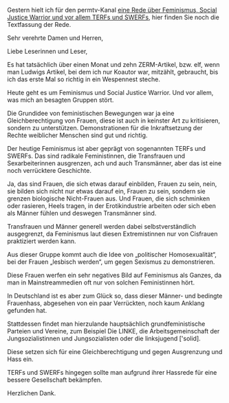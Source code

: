 Gestern hielt ich für den permtv-Kanal [eine Rede über Feminismus, Social Justice Warrior und vor allem TERFs und SWERFs](https://youtu.be/KXZLN_jVvSo), hier finden Sie noch die Textfassung der Rede.

Sehr verehrte Damen und Herren,

Liebe Leserinnen und Leser,

Es hat tatsächlich über einen Monat und zehn ZERM-Artikel, bzw. elf, wenn man Ludwigs Artikel, bei dem ich nur Koautor war, mitzählt, gebraucht, bis ich das erste Mal so richtig in ein Wespennest steche.

Heute geht es um Feminismus und Social Justice Warrior. Und vor allem, was mich an besagten Gruppen stört.

Die Grundidee von feministischen Bewegungen war ja eine Gleichberechtigung von Frauen, diese ist auch in keinster Art zu kritisieren, sondern zu unterstützen. Demonstrationen für die Inkraftsetzung der Rechte weiblicher Menschen sind gut und richtig.

Der heutige Feminismus ist aber geprägt von sogenannten TERFs und SWERFs. Das sind radikale Feministinnen, die Transfrauen und Sexarbeiterinnen ausgrenzen, ach und auch Transmänner, aber das ist eine noch verrücktere Geschichte.

Ja, das sind Frauen, die sich etwas darauf einbilden, Frauen zu sein, nein, sie bilden sich nicht nur etwas darauf ein, Frauen zu sein, sondern sie grenzen biologische Nicht-Frauen aus. Und Frauen, die sich schminken oder rasieren, Heels tragen, in der Erotikindustrie arbeiten oder sich eben als Männer fühlen und deswegen Transmänner sind.

Transfrauen und Männer generell werden dabei selbstverständlich ausgegrenzt, da Feminismus laut diesen Extremistinnen nur von Cisfrauen praktiziert werden kann.

Aus dieser Gruppe kommt auch die Idee von „politischer Homosexualität“, bei der Frauen „lesbisch werden“, um gegen Sexismus zu demonstrieren.

Diese Frauen werfen ein sehr negatives Bild auf Feminismus als Ganzes, da man in Mainstreammedien oft nur von solchen Feministinnen hört.

In Deutschland ist es aber zum Glück so, dass dieser Männer- und bedingte Frauenhass, abgesehen von ein paar Verrückten, noch kaum Anklang gefunden hat.

Stattdessen findet man hierzulande hauptsächlich grundfeministische Parteien und Vereine, zum Beispiel Die LINKE, die Arbeitsgemeinschaft der Jungsozialistinnen und Jungsozialisten oder die linksjugend ['solid].

Diese setzen sich für eine Gleichberechtigung und gegen Ausgrenzung und Hass ein.

TERFs und SWERFs hingegen sollte man aufgrund ihrer Hassrede für eine bessere Gesellschaft bekämpfen.

Herzlichen Dank.

